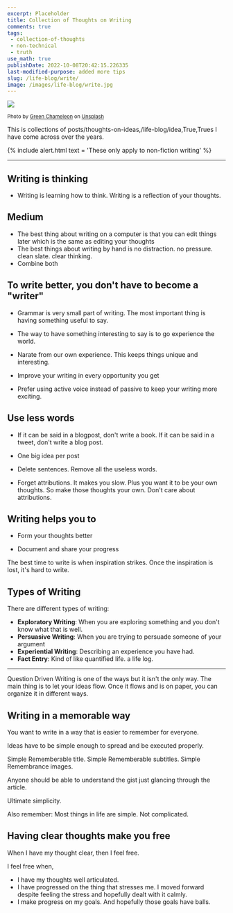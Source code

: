 ```yaml
---
excerpt: Placeholder 
title: Collection of Thoughts on Writing
comments: true
tags:
 - collection-of-thoughts
 - non-technical
 - truth
use_math: true
publishDate: 2022-10-08T20:42:15.226335
last-modified-purpose: added more tips
slug: /life-blog/write/
image: /images/life-blog/write.jpg
---
```


![](/images/life-blog/write.jpg)

<sup>Photo by <a href="https://unsplash.com/@craftedbygc?utm_source=unsplash&amp;utm_medium=referral&amp;utm_content=creditCopyText">Green Chameleon</a> on <a href="https://unsplash.com/s/photos/life-blog/write?utm_source=unsplash&amp;utm_medium=referral&amp;utm_content=creditCopyText">Unsplash</a></sup>

This is collections of posts/thoughts-on-ideas,/life-blog/idea,True,Trues I have come across over the years.

{% include alert.html text = 'These only apply to non-fiction writing' %}

***

## Writing is thinking

- Writing is learning how to think. Writing is a reflection of your thoughts.

## Medium

- The best thing about writing on a computer is that you can edit things later which is the same as editing your thoughts
- The best things about writing by hand is no distraction. no pressure. clean slate. clear thinking.
- Combine both

## To write better, you don't have to become a "writer"

- Grammar is very small part of writing. The most important thing is having something useful to say.

- The way to have something interesting to say is to go experience the world.

- Narate from our own experience. This keeps things unique and interesting.

- Improve your writing in every opportunity you get

- Prefer using active voice instead of passive to keep your writing more exciting.

## Use less words

- If it can be said in a blogpost, don't write a book. If it can be said in a tweet, don't write a blog post.

- One big idea per post

- Delete sentences. Remove all the useless words. 

- Forget attributions. It makes you slow. Plus you want it to be your own thoughts. So make those thoughts your own. Don't care about attributions. 

## Writing helps you to 

- Form your thoughts better
  
- Document and share your progress

The best time to write is when inspiration strikes. Once the inspiration is lost, it's hard to write.

## Types of Writing

There are different types of writing:
- **Exploratory Writing**: When you are exploring something and you don't know what that is well.
- **Persuasive Writing**: When you are trying to persuade someone of your argument
- **Experiential Writing**: Describing an experience you have had.
- **Fact Entry**: Kind of like quantified life. a life log.
***

Question Driven Writing is one of the ways but it isn't the only way. The main thing is to let your ideas flow. Once it flows and is on paper, you can organize it in different ways.

## Writing in a memorable way

You want to write in a way that is easier to remember for everyone.

Ideas have to be simple enough to spread and be executed properly.

Simple Rememberable title.
Simple Rememberable subtitles.
Simple Remembrance images.

Anyone should be able to understand the gist just glancing through the article.

Ultimate simplicity.

Also remember: Most things in life are simple. Not complicated.

## Having clear thoughts make you free

When I have my thought clear, then I feel free.

I feel free when,
- I have my thoughts well articulated.
- I have progressed on the thing that stresses me. I moved forward despite feeling the stress and hopefully dealt with it calmly.
- I make progress on my goals. And hopefully those goals have balls.
